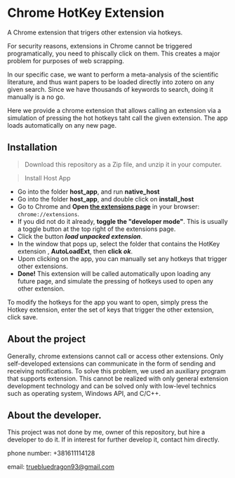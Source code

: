 # Chrome HotKey Extension
A Chrome extension that trigers other extension via hotkeys.

For security reasons, extensions in Chrome cannot be triggered programatically, you need to phiscally click on them. This creates a major problem for purposes of web scrapping.

In our specific case, we want to perform a meta-analysis of the scientific literature, and thus want papers to be loaded directly into zotero on any given search. Since we have thousands of keywords to search, doing it manually is a no go.

Here we provide a chrome extension that allows calling an extension via a simulation of pressing the hot hotkeys taht call the given extension. The app loads automatically on any new page.


## Installation
> Download this repository as a Zip file, and unzip it in your computer.

> Install Host App
- Go into the folder **host_app**, and run **native_host**
- Go into the folder **host_app**, and double click on **install_host**
- Go to Chrome and **Open [the extensions page](chrome://extensions)** in your browser: `chrome://extensions`. 
- If you did not do it already, **toggle the "developer mode"**. This is usually a toggle button at the top right of the extensions page.
- Click the button **_load unpacked extension_**.
- In the window that pops up, select the folder that contains the HotKey extension , **AutoLoadExt**, then **click _ok_**.
- Upom clicking on the app, you can manually set any hotkeys that trigger other extensions.
- **Done!**
This extension will be called automatically upon loading any future page, and simulate the pressing of hotkeys used to open any other extension.

To modify the hotkeys for the app you want to open, simply press the Hotkey extension, enter the set of keys that trigger the other extension, click save.

## About the project
Generally, chrome extensions cannot call or access other extensions.
Only self-developed extensions can communicate in the form of sending and receiving notifications.
To solve this problem, we used an auxiliary program that supports extension.
This cannot be realized with only general extension development technology and can be solved only with low-level technics such as operating system, Windows API, and C/C++.
## About the developer.
This project was not done by me, owner of this repository, but hire a developer to do it. If in interest for further develop it, contact him directly.

phone number: +381611114128

email: truebluedragon93@gmail.com

